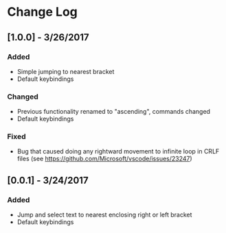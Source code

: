 # Change Log

## [1.0.0] - 3/26/2017
### Added
- Simple jumping to nearest bracket
- Default keybindings

### Changed
- Previous functionality renamed to "ascending", commands changed
- Default keybindings

### Fixed
- Bug that caused doing any rightward movement to infinite loop in CRLF files (see https://github.com/Microsoft/vscode/issues/23247)

## [0.0.1] - 3/24/2017
### Added
- Jump and select text to nearest enclosing right or left bracket
- Default keybindings
